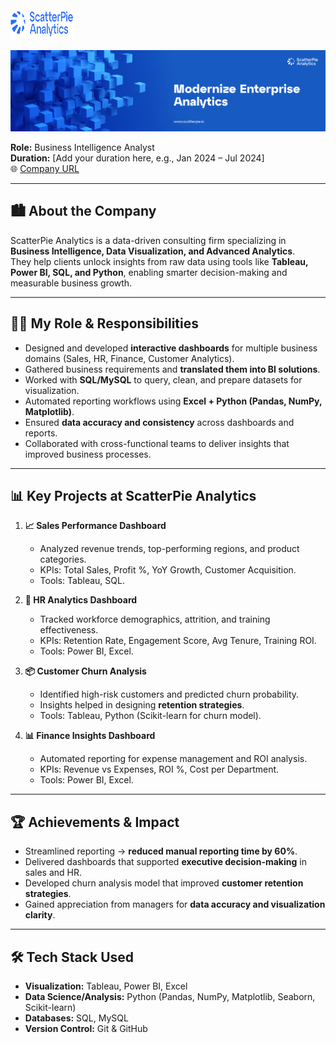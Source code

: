 <a href="https://www.scatterpie.io/" target="_blank" style="display:inline-flex; align-items:center; text-decoration:none;">
 <img src="https://github.com/swapniljadhav96/Work-Experience/blob/main/ScatterPie%20Analytics/scatterpie-blue-logo.png" alt="Tableau" width="100" height="50">
</a>

![](https://github.com/swapniljadhav96/Work-Experience/blob/main/ScatterPie%20Analytics/ScatterPie%20Analytics%20banner.png)

**Role:** Business Intelligence Analyst  
**Duration:** [Add your duration here, e.g., Jan 2024 – Jul 2024] <br>
🌐 [Company URL](https://www.scatterpie.io/)

---

## 🏙️ About the Company  
ScatterPie Analytics is a data-driven consulting firm specializing in **Business Intelligence, Data Visualization, and Advanced Analytics**.  
They help clients unlock insights from raw data using tools like **Tableau, Power BI, SQL, and Python**, enabling smarter decision-making and measurable business growth.  

---

## 👨‍💻 My Role & Responsibilities  
- Designed and developed **interactive dashboards** for multiple business domains (Sales, HR, Finance, Customer Analytics).  
- Gathered business requirements and **translated them into BI solutions**.  
- Worked with **SQL/MySQL** to query, clean, and prepare datasets for visualization.  
- Automated reporting workflows using **Excel + Python (Pandas, NumPy, Matplotlib)**.  
- Ensured **data accuracy and consistency** across dashboards and reports.  
- Collaborated with cross-functional teams to deliver insights that improved business processes.  

---

## 📊 Key Projects at ScatterPie Analytics  

1. **📈 Sales Performance Dashboard**  
   - Analyzed revenue trends, top-performing regions, and product categories.  
   - KPIs: Total Sales, Profit %, YoY Growth, Customer Acquisition.  
   - Tools: Tableau, SQL.  

2. **👥 HR Analytics Dashboard**  
   - Tracked workforce demographics, attrition, and training effectiveness.  
   - KPIs: Retention Rate, Engagement Score, Avg Tenure, Training ROI.  
   - Tools: Power BI, Excel.  

3. **📦 Customer Churn Analysis**  
   - Identified high-risk customers and predicted churn probability.  
   - Insights helped in designing **retention strategies**.  
   - Tools: Tableau, Python (Scikit-learn for churn model).  

4. **📊 Finance Insights Dashboard**  
   - Automated reporting for expense management and ROI analysis.  
   - KPIs: Revenue vs Expenses, ROI %, Cost per Department.  
   - Tools: Power BI, Excel.  

---

## 🏆 Achievements & Impact  
- Streamlined reporting → **reduced manual reporting time by 60%**.  
- Delivered dashboards that supported **executive decision-making** in sales and HR.  
- Developed churn analysis model that improved **customer retention strategies**.  
- Gained appreciation from managers for **data accuracy and visualization clarity**.  

---

## 🛠️ Tech Stack Used  
- **Visualization:** Tableau, Power BI, Excel  
- **Data Science/Analysis:** Python (Pandas, NumPy, Matplotlib, Seaborn, Scikit-learn)  
- **Databases:** SQL, MySQL  
- **Version Control:** Git & GitHub  

